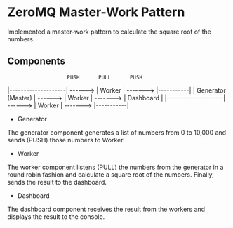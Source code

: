 # ZeroMQ Master-Work Pattern

Implemented a master-work pattern to calculate the square root of the numbers.

## Components

                       PUSH      PULL      PUSH 
|--------------------| ------> | Worker | -------> |-----------|
| Generator (Master) | ------> | Worker | -------> | Dashboard |
|--------------------| ------> | Worker | -------> |-----------|


* Generator

The generator component generates a list of numbers from 0 to 10,000 and sends (PUSH) those numbers to Worker.

* Worker

The worker component listens (PULL) the numbers from the generator in a round robin fashion and calculate a square root of the numbers. Finally, sends the result to the dashboard.

* Dashboard

The dashboard component receives the result from the workers and displays the result to the console.
